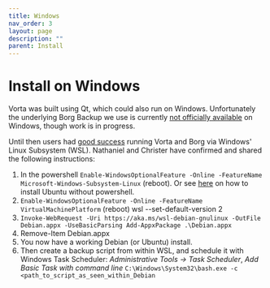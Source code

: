 ```yaml
---
title: Windows
nav_order: 3
layout: page
description: ""
parent: Install
---
```


# Install on Windows

Vorta was built using Qt, which could also run on Windows. Unfortunately the underlying Borg Backup we use is currently [not officially available](https://github.com/borgbackup/borg/issues/936) on Windows, though work is in progress.

Until then users had [good success](https://eeems.website/running-vorta-on-windows/) running Vorta and Borg via Windows' Linux Subsystem (WSL). Nathaniel and Christer have confirmed and shared the following instructions:

1. In the powershell `Enable-WindowsOptionalFeature -Online -FeatureName Microsoft-Windows-Subsystem-Linux` (reboot). Or see [here](https://ubuntu.com/wsl) on how to install Ubuntu without powershell.
2. `Enable-WindowsOptionalFeature -Online -FeatureName VirtualMachinePlatform` (reboot) wsl --set-default-version 2
3. `Invoke-WebRequest -Uri https://aka.ms/wsl-debian-gnulinux -OutFile Debian.appx -UseBasicParsing Add-AppxPackage .\Debian.appx`
4. Remove-Item Debian.appx
5. You now have a working Debian (or Ubuntu) install.
6. Then create a backup script from within WSL, and schedule it with Windows Task Scheduler: _Administrative Tools -> Task Scheduler_, _Add Basic Task with command line_ `C:\Windows\System32\bash.exe -c <path_to_script_as_seen_within_Debian`
